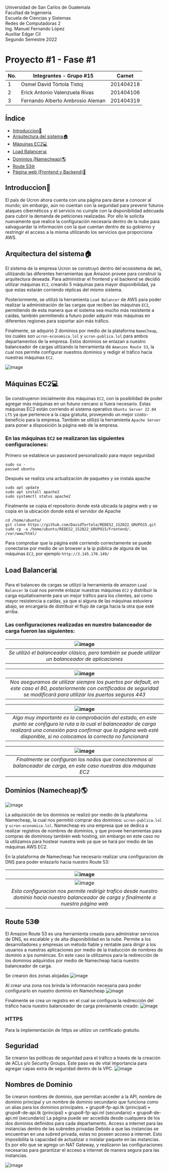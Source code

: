 Universidad de San Carlos de Guatemala \
Facultad de Ingeniería \
Escuela de Ciencias y Sistemas \
Redes de Computadoras 2 \
Ing. Manuel Fernando López \
Auxiliar Edgar Cil \
Segundo Semestre 2022 

# Proyecto #1 - Fase #1
 
 
| No. | Integrantes - Grupo #15          | Carnet    |
|-----|----------------------------------|-----------|
| 1   | Osmel David Tórtola Tistoj       | 201404218 |
| 2   | Erick Antonio Valenzuela Rivas   | 201404106 |
| 3   | Fernando Alberto Ambrosio Aleman | 201404319 |
  
  
## Índice

- [Introduccion:scroll:](#Introduccion)
- [Arquitectura del sistema:house:](#Arquitectura)
- [Máquinas EC2:computer:](#MaquinasEC2)
- [Load Balancer:bar_chart:](#LoadBalancer)
- [Dominios (Namecheap):earth_americas:](#Dominios)
- [Route 53:globe_with_meridians:](#Route53)
- [Página web (Frontend y Backend):newspaper:](#Frontend)

<a  name="Introduccion"></a>

## Introduccion:scroll:

El país de Ucron ahora cuenta con una página para darse a conocer al mundo; sin embargo, aún no cuentan con la seguridad para prevenir futuros ataques
cibernéticos y el servicio no cumple con la disponibilidad adecuada para cubrir la demanda de peticiones realizadas.
Por ello le solicita nuevamente que realice la configuración necesaria dentro de la nube para salvaguardar la información con la que cuentan dentro de su gobierno y restringir el acceso a la misma utilizando los servicios que proporciona AWS.


<a  name="Arquitectura"></a>

## Arquitectura del sistema:house:

El sistema de la empresa Ucron se construyó dentro del ecosistema de `AWS`, utilizando las diferentes herramientas que Amazon provee para construir la arquitectura deseada. Para administrar el frontend y el backend se decidió utilizar máquinas `EC2`, creando 5 máquinas para mayor disponibilidad, ya que estas estarán corriendo réplicas del mismo sistema.

Posteriormente, se utilizó la herramienta `Load Balancer` de AWS para poder realizar la administración de las cargas que reciben las máquinas `EC2`, permitiendo de esta manera que el sistema sea mucho más resistente a caídas, también permitiendo a futuro poder adquirir más máquinas en diferentes regiones para soportar aún más tráfico.

Finalmente, se adquirió 2 dominios por medio de la plataforma `NameCheap`, los cuales son `ucron-economica.lol` y `ucron-publica.lol` para ambos departamentos de la empresa. Estos dominios se enlazan a nuestro balanceador de cargas utilzando la herramienta de `Amanzon Route 53`, la cual nos permite configurar nuestros dominios y redigir el tráfico hacia nuestras máquinas `EC2`.

![image](https://user-images.githubusercontent.com/24425432/200105813-1fe4803f-a04e-4219-9b1b-9347660c73f1.png)

<a  name="MaquinasEC2"></a>

## Máquinas EC2:computer:

Se construyeron inicialmente dos máquinas `EC2`, con la posibilidad de poder agregar más máquinas en un futuno cercano si fuera necesario. Estas máquinas EC2 están corriendo el sistema operativo `Ubuntu Server 22.04 LTS` ya que pertenece a la capa gratuita, proveyendo un mejor costo-beneficio para la empresa. También se utilizó la herramienta `Apache Server` para poner a disposición la página web de la empresa.

### En las máquinas `EC2` se realizaron las siguientes configuraciones:

Primero se establece un password personalizado para mayor seguridad
```
sudo su -
passwd ubuntu
```

Después se realiza una actualización de paquetes y se instala apache
```
sudo apt update
sudo apt install apache2
sudo systemctl status apache2
```

Finalmente se copia el repositorio donde está ubicada la página web y se copia en la ubicación donde está el servidor de Apache
```
cd /home/ubuntu/
git clone https://github.com/DavidTortola/REDES2_1S2022_GRUPO15.git
sudo cp -a /home/ubuntu/REDES2_1S2022_GRUPO15/Frontend/. /var/www/html/
```

Para comprobar que la página esté corriendo correctamente se puede conectarse por medio de un browser a la ip pública de alguna de las máquinas `EC2`, por ejemplo `http://3.145.170.149/`


<a  name="LoadBalancer"></a>

## Load Balancer:bar_chart:

Para el balanceo de cargas se utilizó la herramienta de amazon `Load Balancer` la cual nos permite enlazar nuestras máquinas `EC2` y distribuir la carga equitativamente para un mejor tráfico para los clientes, así como mayor resistencia a caídas, ya que si alguna de las máquinas estuviera abajo, se encargaría de distribuir el flujo de carga hacia la otra que esté arriba.

### Las configuraciones realizadas en nuestro balanceador de carga fueron las siguientes:

| ![image](https://user-images.githubusercontent.com/25576463/197363388-850bc124-8161-4d02-b86f-2073d1b21b02.png) | 
|:--:| 
| *Se utilizó el balanceador clásico, pero también se puede utilizar un balanceador de aplicaciones* |


| ![image](https://user-images.githubusercontent.com/25576463/197363450-9e310620-c00f-4935-84ef-057dc2a13f51.png) | 
|:--:| 
| *Nos aseguramos de utilizar siempre los puertos por default, en este caso el 80, posteriormente con certificados de seguridad se modificará para utilizar los puertos seguros 443* |

| ![image](https://user-images.githubusercontent.com/25576463/197363477-024c3828-5ca7-49cf-acbe-1d5f2143d4ef.png) | 
|:--:| 
| *Algo muy importante es la comprobación del estado, en este punto se configura la ruta a la cual el balanceador de carga realizará una conexión para confirmar que la página web esté disponible, si no colocamos la correcta no funcionará* |

| ![image](https://user-images.githubusercontent.com/25576463/197363493-2dcd6761-10f1-4269-87d7-2872e2652a9f.png) | 
|:--:| 
| *Finalmente se configuran los nodos que conectaremos al balanceador de carga, en este caso nuestras dos máquinas EC2* |

<a  name="Dominios"></a>

## Dominios (Namecheap):earth_americas:

![image](https://user-images.githubusercontent.com/25576463/197363551-c2469992-1147-444d-9eb5-3af43bcff357.png)

La adquisición de los dominios se realizó por medio de la plataforma Namecheap, la cual nos permitió comprar dos dominios: `ucron-publica.lol` y `ucron-economica.lol`.  Namecheap es una empresa que se dedica a realizar registros de nombres de dominios, y que provee herramientas para compras de dominiosy también web hosting, sin embargo en este caso no la utilizamos para hostear nuestra web ya que se hará por medio de las máquinas AWS EC2.

En la plataforma de Namecheap fue necesario realizar una configuracion de DNS para poder enlazarlo hacia nuestro Route 53:

| ![image](https://user-images.githubusercontent.com/25576463/197363585-44d3d21c-1452-4685-a4dc-36d9617e6d85.png) | 
|:--:| 
| ![image](https://user-images.githubusercontent.com/25576463/197363593-66d4402a-343e-4fa5-8486-d1f7eccf334c.png) | 
| *Esta configuracion nos permite redirigir trafico desde nuestro dominio hacia nuestro balanceador de carga y finalmente a nuestra página web* |


<a  name="Route53"></a>

## Route 53:globe_with_meridians:

El Amazon Route 53 es una herramienta creada para administrar servicios de DNS, es escalable y de alta disponibilidad en la nube. Permite a los desarrolladores y empresas un método fiable y rentable para dirigir a los usuarios a nuestras aplicaciones por medio de la traducción de nombres de dominio a ips numéricas. En este caso la utilizamos para la redirección de los dominios adquiridos por medio de Namecheap hacia nuestro balanceador de carga.


Se crearon dos zonas alojadas
![image](https://user-images.githubusercontent.com/25576463/197363672-a93291d0-8bed-44f6-9e27-6db8737ad72a.png)

Al crear una zona nos brinda la información necesaria para poder configurarlo en nuestro dominio en Namecheap
![image](https://user-images.githubusercontent.com/25576463/197363680-8693ea34-97ff-4c3f-b93b-6e3fb8363a46.png)

Finalmente se crea un registro en el cual se configura la redirección del tráfico hacia nuestro balanceador de carga previamente creado:
![image](https://user-images.githubusercontent.com/25576463/197363710-7fa2802a-e3b1-4c35-9dfb-fde00c982b94.png)

### HTTPS
Para la implementación de https se utilizo un certificado gratuito. 
## Seguridad
Se crearon las políticas de seguridad para el tráfico a través de la creación de ACLs y/o Security Groups. Este paso es de vital importancia para agregar capas extra de seguridad dentro de la VPC.
![image](https://user-images.githubusercontent.com/24425432/200106113-82ffd97d-eb48-47bb-b112-0d86e4d26c15.png)

## Nombres de Dominio
Se crearon nombres de dominio, que permitan acceder a la API, nombre de dominio principal y un nombre de dominio secundario que funciona como un alias para los dominios principales.
• grupo#-fp-api.tk (principal)
• grupo#-de-api.tk (principal)
• grupo#-fp-api.ml (secundario)
• grupo#-de-api.ml (secundario)
La página puede ser accedida desde cualquiera de los dos dominios definidos para cada departamento.
Acceso a internet para las instancias dentro de las subredes privadas
Debido a que las instancias se encuentran en una subred privada, estas no poseen acceso a internet. Esto imposibilita la capacidad de actualizar o instalar paquete en las instancias. Es por ello que se agrego un NAT Gateway, y realizaron las configuraciones necesarias para garantizar el acceso a internet de manera segura para las instancias.

![image](https://user-images.githubusercontent.com/24425432/200106122-3e0dcf4b-0c86-4a78-88e9-8707da200e90.png)




